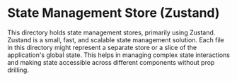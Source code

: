 # State Management Store (Zustand)

This directory holds state management stores, primarily using Zustand. Zustand is a small, fast, and scalable state management solution. Each file in this directory might represent a separate store or a slice of the application's global state. This helps in managing complex state interactions and making state accessible across different components without prop drilling.
